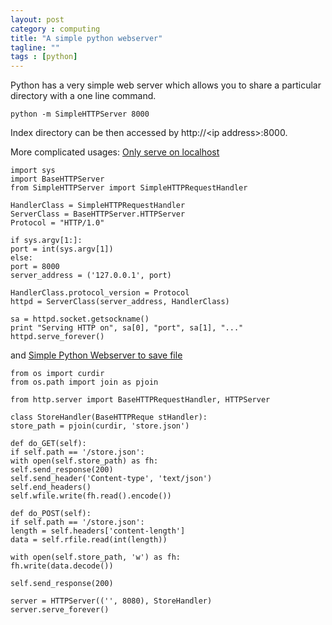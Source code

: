 ```yaml
---
layout: post
category : computing
title: "A simple python webserver"
tagline: ""
tags : [python]
---
```



Python has a very simple web server which allows you to share a particular directory with a one line command.
    
    python -m SimpleHTTPServer 8000
    
Index directory can be then accessed by http://&lt;ip address&gt;:8000.
<!--more-->
More complicated usages: <a href="http://www.linuxjournal.com/content/tech-tip-really-simple-http-server-python">Only serve on localhost</a>

    import sys
    import BaseHTTPServer
    from SimpleHTTPServer import SimpleHTTPRequestHandler

    HandlerClass = SimpleHTTPRequestHandler
    ServerClass = BaseHTTPServer.HTTPServer
    Protocol = "HTTP/1.0"

    if sys.argv[1:]:
    port = int(sys.argv[1])
    else:
    port = 8000
    server_address = ('127.0.0.1', port)

    HandlerClass.protocol_version = Protocol
    httpd = ServerClass(server_address, HandlerClass)

    sa = httpd.socket.getsockname()
    print "Serving HTTP on", sa[0], "port", sa[1], "..."
    httpd.serve_forever()

and <a href="http://stackoverflow.com/questions/13146064/simple-python-webserver-to-save-file">Simple Python Webserver to save file</a>

 

    from os import curdir
    from os.path import join as pjoin

    from http.server import BaseHTTPRequestHandler, HTTPServer

    class StoreHandler(BaseHTTPReque stHandler):
    store_path = pjoin(curdir, 'store.json')

    def do_GET(self):
    if self.path == '/store.json':
    with open(self.store_path) as fh:
    self.send_response(200)
    self.send_header('Content-type', 'text/json')
    self.end_headers()
    self.wfile.write(fh.read().encode())

    def do_POST(self):
    if self.path == '/store.json':
    length = self.headers['content-length']
    data = self.rfile.read(int(length))

    with open(self.store_path, 'w') as fh:
    fh.write(data.decode())

    self.send_response(200)

    server = HTTPServer(('', 8080), StoreHandler)
    server.serve_forever()
